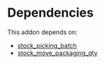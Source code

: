 # Dependencies

This addon depends on:

- [stock_picking_batch](../../odoo-bringout-oca-ocb-stock_picking_batch)
- [stock_move_packaging_qty](../../odoo-bringout-oca-stock-logistics-warehouse-stock_move_packaging_qty)
